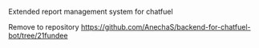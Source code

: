 Extended report management system for chatfuel

Remove to repository https://github.com/AnechaS/backend-for-chatfuel-bot/tree/21fundee

